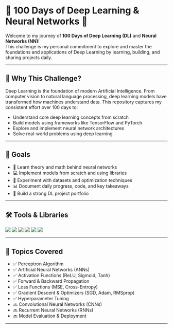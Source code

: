 # 💯 100 Days of Deep Learning & Neural Networks 🧠

Welcome to my journey of **100 Days of Deep Learning (DL)** and **Neural Networks (NN)**!  
This challenge is my personal commitment to explore and master the foundations and applications of Deep Learning by learning, building, and sharing projects daily.

---

## 🚀 Why This Challenge?

Deep Learning is the foundation of modern Artificial Intelligence. From computer vision to natural language processing, deep learning models have transformed how machines understand data. This repository captures my consistent effort over 100 days to:

- Understand core deep learning concepts from scratch
- Build models using frameworks like TensorFlow and PyTorch
- Explore and implement neural network architectures
- Solve real-world problems using deep learning

---

## 🎯 Goals

- 📘 Learn theory and math behind neural networks
- 💻 Implement models from scratch and using libraries
- 🧪 Experiment with datasets and optimization techniques
- 📊 Document daily progress, code, and key takeaways
- 🧠 Build a strong DL project portfolio

---

## 🛠️ Tools & Libraries

<p>
  <img src="https://img.shields.io/badge/Python-3776AB?logo=python&logoColor=white&style=for-the-badge" />
  <img src="https://img.shields.io/badge/TensorFlow-FF6F00?logo=tensorflow&logoColor=white&style=for-the-badge" />
  <img src="https://img.shields.io/badge/Keras-D00000?logo=keras&logoColor=white&style=for-the-badge" />
  <img src="https://img.shields.io/badge/Numpy-013243?logo=numpy&logoColor=white&style=for-the-badge" />
  <img src="https://img.shields.io/badge/Pandas-150458?logo=pandas&logoColor=white&style=for-the-badge" />
  <img src="https://img.shields.io/badge/Jupyter-F37626?logo=jupyter&logoColor=white&style=for-the-badge" />
</p>

---

## 🧩 Topics Covered

- ✅ Perceptron Algorithm
- ✅ Artificial Neural Networks (ANNs)
- ✅ Activation Functions (ReLU, Sigmoid, Tanh)
- ✅ Forward & Backward Propagation
- ✅ Loss Functions (MSE, Cross-Entropy)
- ✅ Gradient Descent & Optimizers (SGD, Adam, RMSprop)
- ✅ Hyperparameter Tuning
- 🔜 Convolutional Neural Networks (CNNs)
- 🔜 Recurrent Neural Networks (RNNs)
- 🔜 Model Evaluation & Deployment

---

